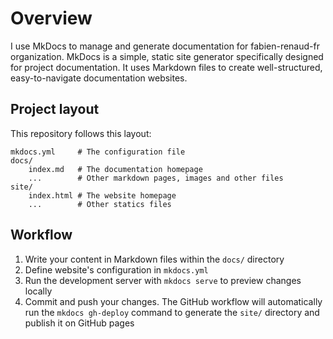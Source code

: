 # Overview

I use MkDocs to manage and generate documentation for fabien-renaud-fr organization. MkDocs is a simple, static site
generator specifically designed for project documentation. It uses Markdown files to create well-structured,
easy-to-navigate documentation websites.

## Project layout

This repository follows this layout:

```
mkdocs.yml     # The configuration file
docs/
    index.md   # The documentation homepage
    ...        # Other markdown pages, images and other files
site/
    index.html # The website homepage
    ...        # Other statics files
```

## Workflow

1. Write your content in Markdown files within the `docs/` directory
2. Define website's configuration in `mkdocs.yml`
3. Run the development server with `mkdocs serve` to preview changes locally
4. Commit and push your changes. The GitHub workflow will automatically run the `mkdocs gh-deploy` command to generate
   the `site/` directory and publish it on GitHub pages
